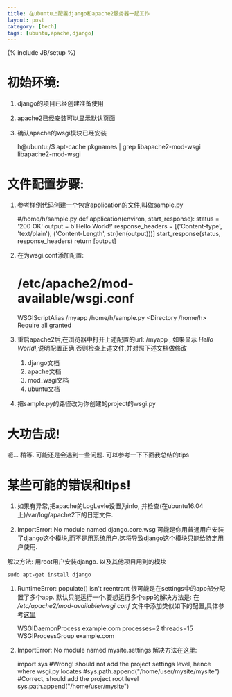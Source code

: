 ```yaml
---
title: 在ubuntu上配置django和apache2服务器一起工作
layout: post
category: [tech]
tags: [ubuntu,apache,django]
---
```

{% include JB/setup %}
# 初始环境:
1. django的项目已经创建准备使用
1. apache2已经安装可以显示默认页面
1. 确认apache的wsgi模块已经安装

    h@ubuntu:/$ apt-cache pkgnames | grep libapache2-mod-wsgi
    libapache2-mod-wsgi
    

# 文件配置步骤:
1. 参考[样例代码](https://modwsgi.readthedocs.io/en/develop/user-guides/quick-configuration-guide.html)创建一个包含application的文件,叫做sample.py

    #/home/h/sample.py
    def application(environ, start_response):
        status = '200 OK'
        output = b'Hello World!'
        response_headers = [('Content-type', 'text/plain'),
                            ('Content-Length', str(len(output)))]
        start_response(status, response_headers)
        return [output]
   
1. 在为wsgi.conf添加配置:

    # /etc/apache2/mod-available/wsgi.conf
    WSGIScriptAlias /myapp /home/h/sample.py
    <Directory /home/h>
        <Files sample.py>
            Require all granted
        </Files>
    </Directory>

1. 重启apache2后,在浏览器中打开上述配置的url: /myapp , 如果显示 _Hello World!_,说明配置正确.否则检查上述文件,并对照下述文档做修改

    1. django文档
    1. apache文档
    1. mod_wsgi文档
    1. ubuntu文档
 
1. 把sample.py的路径改为你创建的project的wsgi.py

# 大功告成!
呃... 稍等. 可能还是会遇到一些问题. 可以参考一下下面我总结的tips

# 某些可能的错误和tips!
1. 如果有异常,把apache的LogLevle设置为info, 并检查(在ubuntu16.04上)/var/log/apache2下的日志文件.

1. ImportError: No module named django.core.wsg
可能是你用普通用户安装了django这个模块,而不是用系统用户.这将导致django这个模块只能给特定用户使用.  

解决方法: 用root用户安装django. 以及其他项目用到的模块

    sudo apt-get install django

1. RuntimeError: populate() isn't reentrant
很可能是在settings中的app部分配置了多个app. 默认只能运行一个.要想运行多个app的解决方法是: 在 _/etc/apache2/mod-available/wsgi.conf_ 文件中添加类似如下的配置,具体参考[这里](https://modwsgi.readthedocs.io/en/develop/user-guides/quick-configuration-guide.html)

    WSGIDaemonProcess example.com processes=2 threads=15
    WSGIProcessGroup example.com

1. ImportError: No module named mysite.settings
解决方法在[这里](http://stackoverflow.com/questions/36210686/importerror-no-module-named-mysite-settings-django): 

    import sys
    #Wrong! should not add the project settings level, hence where wsgi.py locates
    #sys.path.append("/home/user/mysite/mysite")
    #Correct, should add the project root level
    sys.path.append("/home/user/mysite")

